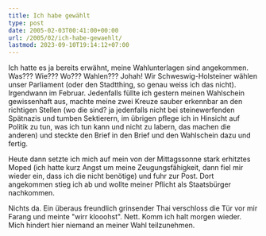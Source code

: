 ```yaml
---
title: Ich habe gewählt
type: post
date: 2005-02-03T00:41:00+00:00
url: /2005/02/ich-habe-gewaehlt/
lastmod: 2023-09-10T19:14:12+07:00
---
```

Ich hatte es ja bereits erwähnt, meine Wahlunterlagen sind angekommen. Was??? Wie??? Wo??? Wahlen??? Johah! Wir Schweswig-Holsteiner wählen unser Parliament (oder den Stadtthing, so genau weiss ich das nicht). Irgendwann im Februar. Jedenfalls füllte ich gestern meinen Wahlschein gewissenhaft aus, machte meine zwei Kreuze sauber erkennbar an den richtigen Stellen (wo die sind? ja jedenfalls nicht bei steinewerfenden Spätnazis und tumben Sektierern, im übrigen pflege ich in Hinsicht auf Politik zu tun, was ich tun kann und nicht zu labern, das machen die anderen) und steckte den Brief in den Brief und den Wahlschein dazu und fertig.

Heute dann setzte ich mich auf mein von der Mittagssonne stark erhitztes Moped (ich hatte kurz Angst um meine Zeugungsfähigkeit, dann fiel mir wieder ein, dass ich die nicht benötige) und fuhr zur Post. Dort angekommen stieg ich ab und wollte meiner Pflicht als Staatsbürger nachkommen.

Nichts da. Ein überaus freundlich grinsender Thai verschloss die Tür vor mir Farang und meinte "wirr klooohst". Nett. Komm ich halt morgen wieder. Mich hindert hier niemand an meiner Wahl teilzunehmen.
